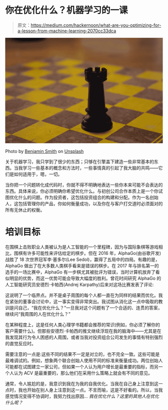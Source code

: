 # 你在优化什么？机器学习的一课

> 原文：<https://medium.com/hackernoon/what-are-you-optimizing-for-a-lesson-from-machine-learning-2070cc33dca>

![](img/580d61a5cf9e0e4269ed9ebdd19124a8.png)

Photo by [Benjamin Smith](https://unsplash.com/photos/IpWzUTLvOzQ?utm_source=unsplash&utm_medium=referral&utm_content=creditCopyText) on [Unsplash](https://unsplash.com/search/photos/chess?utm_source=unsplash&utm_medium=referral&utm_content=creditCopyText)

关于机器学习，我只学到了很少的东西；只够在引擎盖下建造一些非常基本的东西。当我学习一些基本的概念和方法时，一些事情真的引起了我大脑的共鸣——它们是如何适用于，嗯，一切。

当你把一个问题转化成代码时，你就不得不明确地表达一些你本来可能不会表达的东西。具体来说，你必须明确你希望优化什么。与初创公司合作本质上是一个你试图优化什么的问题。作为投资者，这包括投资组合的构建和分配。作为一名创始人，这包括管理你的产品，你如何衡量成功，以及你在与客户打交道时必须面对的所有无休止的权衡。

# 培训目标

在围棋上击败职业人类被认为是人工智能的一个里程碑，因为与国际象棋等游戏相比，围棋有许多可能性来评估给定的棋步。但在 2016 年，AlphaGo(由谷歌开发)战胜了 18 次世界冠军李·塞多尔(Lee Sedol)，赢得了五局中的四局。有趣的是，AlphaGo 做出了在大多数人类棋手看来是错误的棋步。在 2017 年与排名第一的选手的一场比赛中，AlphaGo 有一步棋尤其被批评为错误，当时计算机放弃了看似明显的优势，而这一优势可能会导致大幅度的胜利。曾花时间研究 AlphaGo 的人工智能研究员安德烈·卡帕西(Andrej Karpathy)后来对这场比赛发表了评论:

这说明了一个临界点。并不是桌子周围的每个人都一直在为同样的结果而优化。我在紧张的董事会讨论中，这一事实变得非常突出。我试图从消化这一点中吸取的教训是问自己，“我在优化什么？”一旦我对这个问题有了一个合适的、连贯的答案，继续问“我周围的人在优化什么？”

在某种程度上，这是任何人类心理学书籍都会推荐的常识(例如，你必须了解你的客户需要什么)。但那些安德烈·卡帕西的推文继续浮现在我的脑海中——尤其是在我发现其行为令人困惑的人周围，或者当我对投资组合公司发生的事情有特别强烈的直觉反应时。

需要注意的一点是:这些不同的结果不一定是对立的，也不完全一致。这些可能是最难调试的。例如，想象两个联合创始人使用不同的标准来衡量成功。两位创始人可能都在试图建立一家公司，但如果一个人认为用户增长是最重要的指标，而另一个人认为 ACV 是最重要的，那么他们在采用什么策略上就会有不同的意见。

通常，令人尴尬的是，我意识到我在为我的自我优化。当我在自己身上注意到这一点时，我也开始在别人身上注意到这一点。不言而喻，这是不好看的。所以，当我感觉情况变得不协调时，我努力找出原因… *我在优化什么？这里的其他人在优化什么呢？*